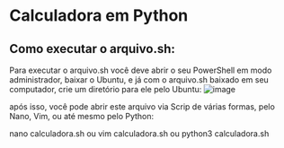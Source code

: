 # Calculadora em Python

## Como executar o arquivo.sh:
Para executar o arquivo.sh você deve abrir o seu PowerShell em modo administrador, baixar o Ubuntu, e já com o arquivo.sh baixado em seu computador, 
crie um diretório para ele pelo Ubuntu:
![image](https://github.com/user-attachments/assets/da99aec6-3e04-4d00-8fe2-831dd5b8dc4a)

após isso, você pode abrir este arquivo via Scrip de várias formas, pelo Nano, Vim, ou até mesmo pelo Python:

nano calculadora.sh
        ou
vim calculadora.sh
        ou
python3 calculadora.sh






